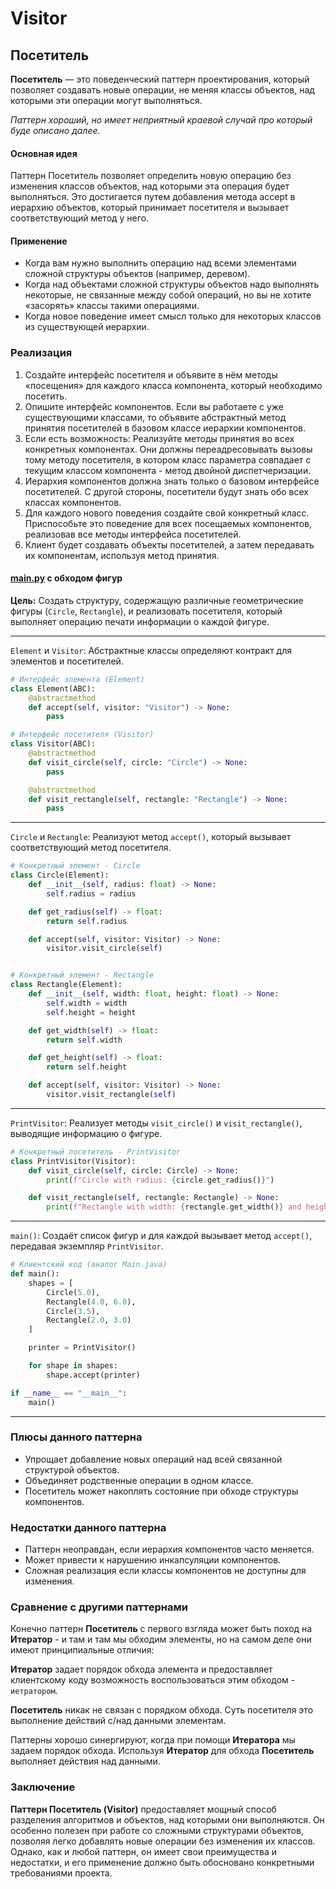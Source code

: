 # Visitor

## Посетитель

**Посетитель** — это поведенческий паттерн проектирования, который позволяет создавать новые операции, не меняя классы
объектов, над которыми эти операции могут выполняться.

*Паттерн хороший, но имеет неприятный краевой случай про который буде описано далее.*

#### Основная идея

Паттерн Посетитель позволяет определить новую операцию без изменения классов объектов, над которыми эта операция будет
выполняться. Это достигается путем добавления метода accept в иерархию объектов, который принимает посетителя и вызывает
соответствующий метод у него.

#### Применение

- Когда вам нужно выполнить операцию над всеми элементами сложной структуры объектов (например, деревом).
- Когда над объектами сложной структуры объектов надо выполнять некоторые, не связанные между собой операций, но вы не
  хотите «засорять» классы такими операциями.
- Когда новое поведение имеет смысл только для некоторых классов из существующей иерархии.

### Реализация

1. Создайте интерфейс посетителя и объявите в нём методы «посещения» для каждого класса компонента, который необходимо
   посетить.
2. Опишите интерфейс компонентов. Если вы работаете с уже существующими классами, то объявите абстрактный метод принятия
   посетителей в базовом классе иерархии компонентов.
3. Если есть возможность: Реализуйте методы принятия во всех конкретных компонентах. Они должны переадресовывать вызовы
   тому методу посетителя, в котором класс параметра совпадает с текущим классом компонента - метод двойной
   диспетчеризации.
4. Иерархия компонентов должна знать только о базовом интерфейсе посетителей. С другой стороны, посетители будут знать
   обо всех классах компонентов.
5. Для каждого нового поведения создайте свой конкретный класс. Приспособьте это поведение для всех посещаемых
   компонентов, реализовав все методы интерфейса посетителей.
6. Клиент будет создавать объекты посетителей, а затем передавать их компонентам, используя метод принятия.

#### [main.py](code/main.py) с обходом фигур

**Цель:** Создать структуру, содержащую различные геометрические фигуры (```Circle```, ```Rectangle```), и реализовать
посетителя, который выполняет операцию печати информации о каждой фигуре.

--- 

```Element``` и ```Visitor```: Абстрактные классы определяют контракт для элементов и посетителей.

```python
# Интерфейс элемента (Element)
class Element(ABC):
    @abstractmethod
    def accept(self, visitor: "Visitor") -> None:
        pass
```

```python
# Интерфейс посетителя (Visitor)
class Visitor(ABC):
    @abstractmethod
    def visit_circle(self, circle: "Circle") -> None:
        pass

    @abstractmethod
    def visit_rectangle(self, rectangle: "Rectangle") -> None:
        pass

```

---

```Circle``` и ```Rectangle```: Реализуют метод ```accept()```, который вызывает соответствующий метод посетителя.

```python
# Конкретный элемент - Circle
class Circle(Element):
    def __init__(self, radius: float) -> None:
        self.radius = radius

    def get_radius(self) -> float:
        return self.radius

    def accept(self, visitor: Visitor) -> None:
        visitor.visit_circle(self)


# Конкретный элемент - Rectangle
class Rectangle(Element):
    def __init__(self, width: float, height: float) -> None:
        self.width = width
        self.height = height

    def get_width(self) -> float:
        return self.width

    def get_height(self) -> float:
        return self.height

    def accept(self, visitor: Visitor) -> None:
        visitor.visit_rectangle(self)
```

---

```PrintVisitor```: Реализует методы ```visit_circle()``` и ```visit_rectangle()```, выводящие информацию о фигуре.

```python
# Конкретный посетитель - PrintVisitor
class PrintVisitor(Visitor):
    def visit_circle(self, circle: Circle) -> None:
        print(f"Circle with radius: {circle.get_radius()}")

    def visit_rectangle(self, rectangle: Rectangle) -> None:
        print(f"Rectangle with width: {rectangle.get_width()} and height: {rectangle.get_height()}")
```

---

```main()```: Создаёт список фигур и для каждой вызывает метод ```accept()```, передавая экземпляр ```PrintVisitor```.

```python
# Клиентский код (аналог Main.java)
def main():
    shapes = [
        Circle(5.0),
        Rectangle(4.0, 6.0),
        Circle(3.5),
        Rectangle(2.0, 3.0)
    ]

    printer = PrintVisitor()

    for shape in shapes:
        shape.accept(printer)

if __name__ == "__main__":
    main()
```

---

### Плюсы данного паттерна

- Упрощает добавление новых операций над всей связанной структурой объектов.
- Объединяет родственные операции в одном классе.
- Посетитель может накоплять состояние при обходе структуры компонентов.

### Недостатки данного паттерна

- Паттерн неоправдан, если иерархия компонентов часто меняется.
- Может привести к нарушению инкапсуляции компонентов.
- Сложная реализация если классы компонентов не доступны для изменения.

### Сравнение с другими паттернами

Конечно паттерн **Посетитель** с первого взгляда может быть поход на **Итератор** - и там и там мы обходим элементы, но
на самом деле они имеют принципиальные отличия:

**Итератор** задает порядок обхода элемента и предоставляет клиентскому коду возможность воспользоваться этим
обходом - ```иетратором```.

**Посетитель** никак не связан с порядком обхода. Суть посетителя это выполнение действий с/над данными элементам.

Паттерны хорошо синергируют, когда при помощи **Итератора** мы задаем порядок обхода. Используя **Итератор** для обхода
**Посетитель** выполняет действия над данными.

### Заключение

**Паттерн Посетитель (Visitor)** предоставляет мощный способ разделения алгоритмов и объектов, над которыми они
выполняются. Он особенно полезен при работе со сложными структурами объектов, позволяя легко добавлять новые операции
без изменения их классов. Однако, как и любой паттерн, он имеет свои преимущества и недостатки, и его применение должно
быть обосновано конкретными требованиями проекта.

